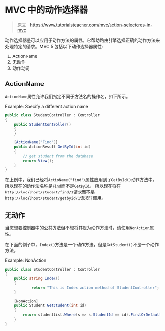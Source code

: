 # MVC 中的动作选择器

> 原文：<https://www.tutorialsteacher.com/mvc/action-selectores-in-mvc>

动作选择器是可以应用于动作方法的属性。它帮助路由引擎选择正确的动作方法来处理特定的请求。MVC 5 包括以下动作选择器属性:

1.  ActionName
2.  无动作
3.  动作动词

## ActionName

`ActionName`属性允许我们指定不同于方法名的操作名，如下所示。

Example: Specify a different action name 

```cs
public class StudentController : Controller
{
    public StudentController()
    {
    }

    [ActionName("Find")]
    public ActionResult GetById(int id)
    {
        // get student from the database 
        return View();
    }
} 
```

在上例中，我们已经将`ActioName("find")`属性应用到了`GetById()`动作方法中。 所以现在的动作法名称是`Find`而不是`GetById`。 所以现在将在`http://localhost/student/find/1`请求而不是`http://localhost/student/getbyid/1`请求时调用。

## 无动作

当您想要控制器中的公共方法但不想将其视为动作方法时，请使用`NonAction`属性。

在下面的例子中，`Index()`方法是一个动作方法，但是`GetStudent()`不是一个动作方法。

Example: NonAction 

```cs
public class StudentController : Controller
{
    public string Index()
    {
            return "This is Index action method of StudentController";
    }

    [NonAction]
    public Student GetStudent(int id)
    {
        return studentList.Where(s => s.StudentId == id).FirstOrDefault();
    }
} 
```

